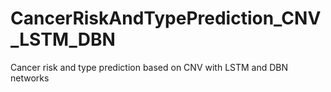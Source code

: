 # CancerRiskAndTypePrediction_CNV_LSTM_DBN
Cancer risk and type prediction based on CNV with LSTM and DBN networks
